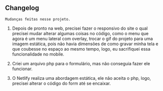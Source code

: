 ## Changelog

    Mudanças feitas nesse projeto.


1. Depois de pronto na web, precisei fazer o responsivo do site o qual precisei mudar
alterar algumas coisas no código, como o menu que agora é um menu lateral com overlay,
trocar o gif do projeto para uma imagem estática, pois não havia dimensões de como gravar
minha tela e que coubesse no espaço ao mesmo tempo, logo, eu sacrifiquei essa funcionalidade
no mobile.

2. Criei um arquivo php para o formulário, mas não conseguia fazer ele funcionar.

3. O Netlify realiza uma abordagem estática, ele não aceita o php, logo, precisei alterar
o código do form até se encaixar.



